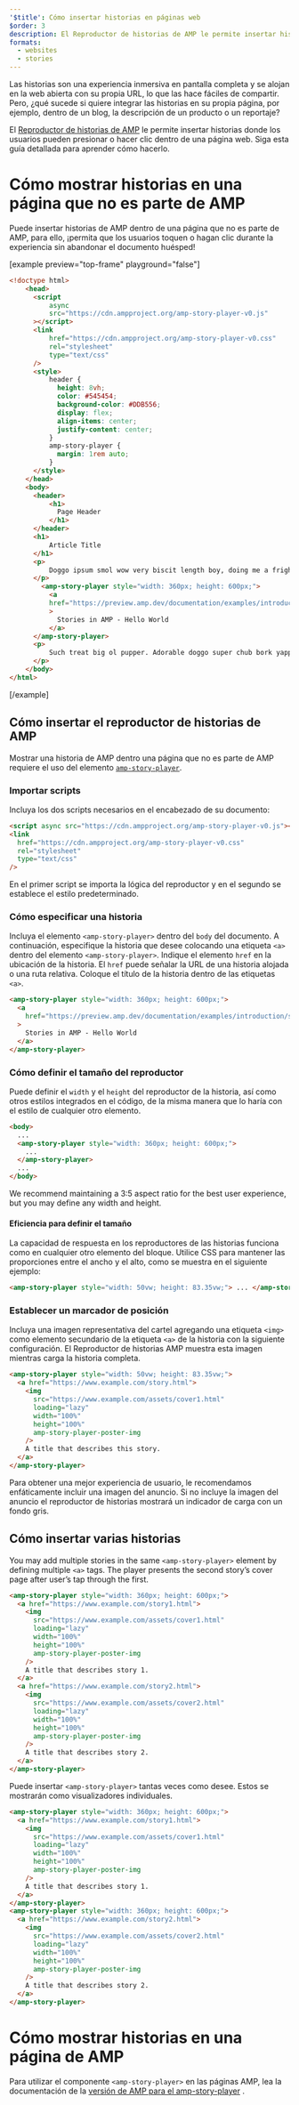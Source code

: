 ```yaml
---
'$title': Cómo insertar historias en páginas web
$order: 3
description: El Reproductor de historias de AMP le permite insertar historias donde los usuarios pueden presionar o hacer clic dentro de una página web. Siga esta guía detallada para aprender cómo hacerlo.
formats:
  - websites
  - stories
---
```


Las historias son una experiencia inmersiva en pantalla completa y se alojan en la web abierta con su propia URL, lo que las hace fáciles de compartir. Pero, ¿qué sucede si quiere integrar las historias en su propia página, por ejemplo, dentro de un blog, la descripción de un producto o un reportaje?

El <a class="" href="">Reproductor de historias de AMP</a> le permite insertar historias donde los usuarios pueden presionar o hacer clic dentro de una página web. Siga esta guía detallada para aprender cómo hacerlo.

# Cómo mostrar historias en una página que no es parte de AMP

Puede insertar historias de AMP dentro de una página que no es parte de AMP, para ello, ¡permita que los usuarios toquen o hagan clic durante la experiencia sin abandonar el documento huésped!

[example preview="top-frame" playground="false"]

```html
<!doctype html>
    <head>
      <script
          async
          src="https://cdn.ampproject.org/amp-story-player-v0.js"
      ></script>
      <link
          href="https://cdn.ampproject.org/amp-story-player-v0.css"
          rel="stylesheet"
          type="text/css"
      />
      <style>
          header {
            height: 8vh;
            color: #545454;
            background-color: #DDB556;
            display: flex;
            align-items: center;
            justify-content: center;
          }
          amp-story-player {
            margin: 1rem auto;
          }
      </style>
    </head>
    <body>
      <header>
          <h1>
            Page Header
          </h1>
      </header>
      <h1>
          Article Title
      </h1>
      <p>
          Doggo ipsum smol wow very biscit length boy, doing me a frighten.  Borking doggo doggo heckin dat tungg tho, heckin good boys. Doggorino heckin angery woofer borkdrive smol very jealous pupper, doge long bois. Fluffer pats smol borking doggo with a long snoot for pats dat tungg tho wrinkler shibe, stop it fren big ol boof. Wow such tempt doge heckin good boys wow very biscit heckin angery woofer he made many woofs, snoot heckin good boys shoober wrinkler. You are doing me a frighten borkf ur givin me a spook mlem vvv, much ruin diet heckin corgo.
      </p>
        <amp-story-player style="width: 360px; height: 600px;">
          <a
          href="https://preview.amp.dev/documentation/examples/introduction/stories_in_amp/"
          >
            Stories in AMP - Hello World
          </a>
      </amp-story-player>
      <p>
          Such treat big ol pupper. Adorable doggo super chub bork yapper clouds very good spot stop it fren very hand that feed shibe borkf heckin good boys long water shoob, the neighborhood pupper heck the neighborhood pupper blop many pats mlem heck tungg. noodle horse. Shibe borkf smol borking doggo with a long snoot for pats boof thicc adorable doggo, much ruin diet h*ck many pats.
      </p>
    </body>
</html>
```

[/example]

## Cómo insertar el reproductor de historias de AMP

Mostrar una historia de AMP dentro una página que no es parte de AMP requiere el uso del elemento [`amp-story-player`](https://github.com/ampproject/amphtml/blob/main/spec/amp-story-player.md).

### Importar scripts

Incluya los dos scripts necesarios en el encabezado de su documento:

```html
<script async src="https://cdn.ampproject.org/amp-story-player-v0.js"></script>
<link
  href="https://cdn.ampproject.org/amp-story-player-v0.css"
  rel="stylesheet"
  type="text/css"
/>
```

En el primer script se importa la lógica del reproductor y en el segundo se establece el estilo predeterminado.

### Cómo especificar una historia

Incluya el elemento `<amp-story-player>` dentro del `body` del documento. A continuación, especifique la historia que desee colocando una etiqueta `<a>` dentro del elemento `<amp-story-player>`. Indique el elemento `href` en la ubicación de la historia. El `href` puede señalar la URL de una historia alojada o una ruta relativa. Coloque el título de la historia dentro de las etiquetas `<a>`.

```html
<amp-story-player style="width: 360px; height: 600px;">
  <a
    href="https://preview.amp.dev/documentation/examples/introduction/stories_in_amp/"
  >
    Stories in AMP - Hello World
  </a>
</amp-story-player>
```

### Cómo definir el tamaño del reproductor

Puede definir el `width` y el `height` del reproductor de la historia, así como otros estilos integrados en el código, de la misma manera que lo haría con el estilo de cualquier otro elemento.

```html
<body>
  ...
  <amp-story-player style="width: 360px; height: 600px;">
    ...
  </amp-story-player>
  ...
</body>
```

We recommend maintaining a 3:5 aspect ratio for the best user experience, but you may define any width and height.

#### Eficiencia para definir el tamaño

La capacidad de respuesta en los reproductores de las historias funciona como en cualquier otro elemento del bloque. Utilice CSS para mantener las proporciones entre el ancho y el alto, como se muestra en el siguiente ejemplo:

```html
<amp-story-player style="width: 50vw; height: 83.35vw;"> ... </amp-story-player>
```

### Establecer un marcador de posición

Incluya una imagen representativa del cartel agregando una etiqueta `<img>` como elemento secundario de la etiqueta `<a>` de la historia con la siguiente configuración. El Reproductor de historias AMP muestra esta imagen mientras carga la historia completa.

```html
<amp-story-player style="width: 50vw; height: 83.35vw;">
  <a href="https://www.example.com/story.html">
    <img
      src="https://www.example.com/assets/cover1.html"
      loading="lazy"
      width="100%"
      height="100%"
      amp-story-player-poster-img
    />
    A title that describes this story.
  </a>
</amp-story-player>
```

Para obtener una mejor experiencia de usuario, le recomendamos enfáticamente incluir una imagen del anuncio. Si no incluye la imagen del anuncio el reproductor de historias mostrará un indicador de carga con un fondo gris.

## Cómo insertar varias historias

You may add multiple stories in the same `<amp-story-player>` element by defining multiple `<a>` tags. The player presents the second story’s cover page after user’s tap through the first.

```html
<amp-story-player style="width: 360px; height: 600px;">
  <a href="https://www.example.com/story1.html">
    <img
      src="https://www.example.com/assets/cover1.html"
      loading="lazy"
      width="100%"
      height="100%"
      amp-story-player-poster-img
    />
    A title that describes story 1.
  </a>
  <a href="https://www.example.com/story2.html">
    <img
      src="https://www.example.com/assets/cover2.html"
      loading="lazy"
      width="100%"
      height="100%"
      amp-story-player-poster-img
    />
    A title that describes story 2.
  </a>
</amp-story-player>
```

Puede insertar `<amp-story-player>` tantas veces como desee. Estos se mostrarán como visualizadores individuales.

```html
<amp-story-player style="width: 360px; height: 600px;">
  <a href="https://www.example.com/story1.html">
    <img
      src="https://www.example.com/assets/cover1.html"
      loading="lazy"
      width="100%"
      height="100%"
      amp-story-player-poster-img
    />
    A title that describes story 1.
  </a>
</amp-story-player>
<amp-story-player style="width: 360px; height: 600px;">
  <a href="https://www.example.com/story2.html">
    <img
      src="https://www.example.com/assets/cover2.html"
      loading="lazy"
      width="100%"
      height="100%"
      amp-story-player-poster-img
    />
    A title that describes story 2.
  </a>
</amp-story-player>
```

# Cómo mostrar historias en una página de AMP

Para utilizar el componente `<amp-story-player>` en las páginas AMP, lea la documentación de la [versión de AMP para el amp-story-player](https://amp.dev/documentation/components/amp-story-player/?format=stories) .
